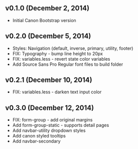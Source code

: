 ## v0.1.0 (December 2, 2014)

- Initial Canon Bootstrap version

## v0.2.0 (December 5, 2014)

- Styles: Navigation (default, inverse, primary, utility, footer)
- FIX: Typography - bump line height to 20px
- FIX: variables.less - revert state color variables
- Add Source Sans Pro Regular font files to build folder

## v0.2.1 (December 10, 2014)

- FIX: variables.less - darken text input color

## v0.3.0 (December 12, 2014)

- FIX: form-group - add original margins
- Add form-group-static - supports detail pages
- Add navbar-utility dropdown styles
- Add canon styled tooltips
- Add navbar-secondary

